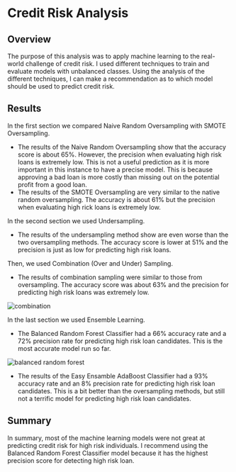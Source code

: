 # Credit Risk Analysis

## Overview
The purpose of this analysis was to apply machine learning to the real-world challenge of credit risk. I used different techniques to train and evaluate models with unbalanced classes. Using the analysis of the different techniques, I can make a recommendation as to which model should be used to predict credit risk.

## Results

In the first section we compared Naive Random Oversampling with SMOTE Oversampling.
- The results of the Naive Random Oversampling show that the accuracy score is about 65%. However, the precision when evaluating high risk loans is extremely low. This is not a useful prediction as it is more important in this instance to have a precise model. This is because approving a bad loan is more costly than missing out on the potential profit from a good loan.
- The results of the SMOTE Oversampling are very similar to the native random oversampling. The accuracy is about 61% but the precision when evaluating high rick loans is extremely low.

In the second section we used Undersampling. 
- The results of the undersampling method show are even worse than the two oversampling methods. The accuracy score is lower at 51% and the precision is just as low for predicting high risk loans. 

Then, we used Combination (Over and Under) Sampling.
- The results of combination sampling were similar to those from oversampling. The accuracy score was about 63% and the precision for predicting high risk loans was extremely low.

![combination](https://user-images.githubusercontent.com/74469315/113512602-6842a180-9533-11eb-84a1-22ebfa4bd7bc.PNG)

In the last section we used Ensemble Learning.
- The Balanced Random Forest Classifier had a 66% accuracy rate and a 72% precision rate for predicting high risk loan candidates. This is the most accurate model run so far.

![balanced random forest](https://user-images.githubusercontent.com/74469315/113512583-5103b400-9533-11eb-86e1-4210561048a2.PNG)

- The results of the Easy Ensamble AdaBoost Classifier had a 93% accuracy rate and an 8% precision rate for predicting high risk loan candidates. This is a bit better than the oversampling methods, but still not a terrific model for predicting high risk loan candidates.

## Summary
In summary, most of the machine learning models were not great at predicting credit risk for high risk individuals. I recommend using the Balanced Random Forest Classifier model because it has the highest precision score for detecting high risk loan.
